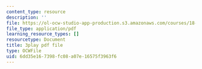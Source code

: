 ```yaml
---
content_type: resource
description: ''
file: https://ol-ocw-studio-app-production.s3.amazonaws.com/courses/18-02-multivariable-calculus-fall-2007/6dd35e167398fc08a07e16575f3963f6_UYe98CcxPbs.pdf
file_type: application/pdf
learning_resource_types: []
resourcetype: Document
title: 3play pdf file
type: OCWFile
uid: 6dd35e16-7398-fc08-a07e-16575f3963f6
---
```

